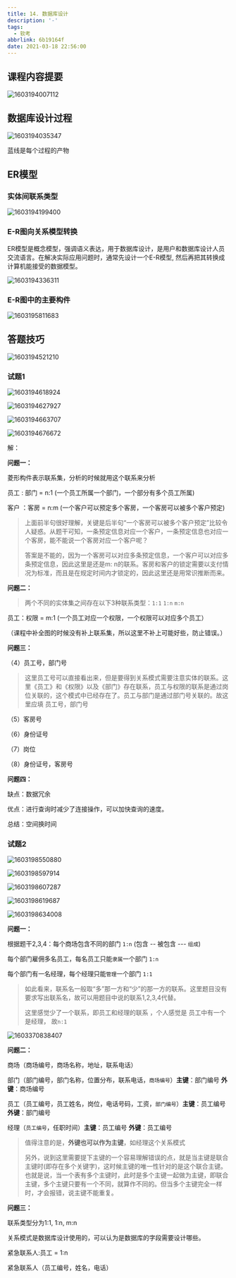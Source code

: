 ```yaml
---
title: 14. 数据库设计
description: '-'
tags:
  - 软考
abbrlink: 6b19164f
date: 2021-03-18 22:56:00
---
```




## 课程内容提要

![1603194007112](http://blog.cdn.ionluo.cn/blog/1603194007112.png)



## 数据库设计过程

![1603194035347](http://blog.cdn.ionluo.cn/blog/1603194035347.png)

蓝线是每个过程的产物



## ER模型

### 实体间联系类型

![1603194199400](http://blog.cdn.ionluo.cn/blog/1603194199400.png)

### E-R图向关系模型转换

ER模型是概念模型，强调语义表达，用于数据库设计，是用户和数据库设计人员交流语言。在解决实际应用问题时，通常先设计一个E-R模型, 然后再把其转换成计算机能接受的数据模型。

![1603194336311](http://blog.cdn.ionluo.cn/blog/1603194336311.png)



### E-R图中的主要构件

![1603195811683](http://blog.cdn.ionluo.cn/blog/1603195811683.png)

## 答题技巧

![1603194521210](http://blog.cdn.ionluo.cn/blog/1603194521210.png)



### 试题1

![1603194618924](http://blog.cdn.ionluo.cn/blog/1603194618924.png)

![1603194627927](http://blog.cdn.ionluo.cn/blog/1603194627927.png)

![1603194663707](http://blog.cdn.ionluo.cn/blog/1603194663707.png)

![1603194676672](http://blog.cdn.ionluo.cn/blog/1603194676672.png)

解：

**问题一：**

菱形构件表示联系集，分析的时候就用这个联系来分析

员工 : 部门 = n:1 (一个员工所属一个部门，一个部分有多个员工所属)

 客户 ：客房 = n:m   (一个客户可以预定多个客房，一个客房可以被多个客户预定)

> 上面前半句很好理解，关键是后半句“一个客房可以被多个客户预定”比较令人疑惑。从题干可知，一条预定信息对应一个客户，一条预定信息也对应一个客房，能不能说一个客房对应一个客户呢？
>
> 答案是不能的，因为一个客房可以对应多条预定信息，一个客户可以对应多条预定信息，因此这里是还是m: n的联系。客房和客户的锁定需要以支付情况为标准，而且是在规定时间内才锁定的，因此这里还是用常识推断而来。

**问题二：**

>  两个不同的实体集之间存在以下3种联系类型：`1:1`  `1:n` `m:n`

员工：权限 = m:1 (一个员工对应一个权限，一个权限可以对应多个员工）

（课程中补全图的时候没有补上联系集，所以这里不补上可能好些，防止错误。）

**问题三：**

（4）员工号，部门号

> 这里员工号可以直接看出来，但是要得到关系模式需要注意实体的联系。这里《员工》和《权限》以及《部门》存在联系，员工与权限的联系是通过岗位关联的，这个模式中已经存在了。员工与部门是通过部门号关联的。故这里应填 员工号，部门号

（5）客房号

（6）身份证号

（7）岗位

（8）身份证号，客房号

**问题四：**

缺点：数据冗余

优点：进行查询时减少了连接操作，可以加快查询的速度。

总结：空间换时间



### 试题2

![1603198550880](http://blog.cdn.ionluo.cn/blog/1603198550880.png)

![1603198597914](http://blog.cdn.ionluo.cn/blog/1603198597914.png)

![1603198607287](http://blog.cdn.ionluo.cn/blog/1603198607287.png)

![1603198619687](http://blog.cdn.ionluo.cn/blog/1603198619687.png)

![1603198634008](http://blog.cdn.ionluo.cn/blog/1603198634008.png)

**问题一：**

根据题干2,3,4：每个商场包含不同的部门 `1:n`  (包含 -- 被包含 --- `组成`)

每个部门雇佣多名员工，每名员工只能`隶属`一个部门 `1:n`

每个部门有一名经理，每个经理只能`管理`一个部门 `1:1`

> 如此看来，联系名一般取“多”那一方和“少”的那一方的联系。这里题目没有要求写出联系名，故可以用题目中说的联系1,2,3,4代替。
>
> 
>
> 这里感觉少了一个联系，即员工和经理的联系 ，个人感觉是 员工中有一个是经理， 故`n:1`

![1603370838407](http://blog.cdn.ionluo.cn/blog/1603370838407.png)

**问题二：**

商场（商场编号，商场名称，地址，联系电话）

部门（部门编号，部门名称，位置分布，联系电话，`商场编号`）**主键**：部门编号   **外键**：商场编号

员工（员工编号，员工姓名，岗位，电话号码，工资，`部门编号`）**主键**：员工编号   **外键**：部门编号

经理（`员工编号`，任职时间）**主键**：员工编号   **外键**：员工编号  

> 值得注意的是，**外键也可以作为主键**，如经理这个关系模式
>
> 
>
> 另外，说到这里需要提下主键的一个容易理解错误的点，就是当主键是联合主键时(即存在多个关键字)，这时候主键的唯一性针对的是这个联合主键。也就是说，当一个表有多个主键时，此时是多个主键一起做为主键，即联合主键，多个主键只要有一个不同，就算作不同的。但当多个主键完全一样时，才会报错，说主键不能重复。

**问题三：**

联系类型分为1:1, 1:n, m:n

关系模式是数据库设计使用的，可以认为是数据库的字段需要设计哪些。

紧急联系人:员工 = 1:n   

紧急联系人（员工编号，姓名，电话）